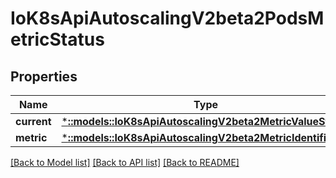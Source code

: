 # IoK8sApiAutoscalingV2beta2PodsMetricStatus

## Properties
Name | Type | Description | Notes
------------ | ------------- | ------------- | -------------
**current** | [***::models::IoK8sApiAutoscalingV2beta2MetricValueStatus**](io.k8s.api.autoscaling.v2beta2.MetricValueStatus.md) |  | 
**metric** | [***::models::IoK8sApiAutoscalingV2beta2MetricIdentifier**](io.k8s.api.autoscaling.v2beta2.MetricIdentifier.md) |  | 

[[Back to Model list]](../README.md#documentation-for-models) [[Back to API list]](../README.md#documentation-for-api-endpoints) [[Back to README]](../README.md)


